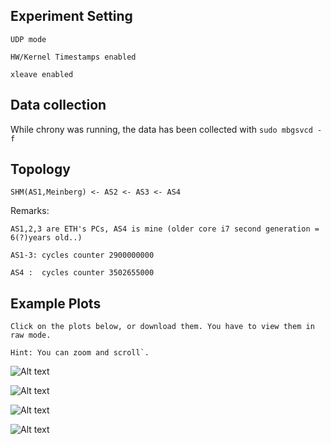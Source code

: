## Experiment Setting
```UDP mode```

```HW/Kernel Timestamps enabled```


```xleave enabled```


## Data collection
While chrony was running, the data has been collected with
```sudo mbgsvcd -f```

## Topology

```SHM(AS1,Meinberg) <- AS2 <- AS3 <- AS4```

Remarks:

```AS1,2,3 are ETH's PCs, AS4 is mine (older core i7 second generation = 6(?)years old..)```

```AS1-3: cycles counter 2900000000```

```AS4 :  cycles counter 3502655000```


## Example Plots
```Click on the plots below, or download them. You have to view them in raw mode.```

```Hint: You can zoom and scroll`.```


![Alt text](Experiment5.svg?raw=true "Optional Title")

![Alt text](Experiment5_Final.svg?raw=true "Complete Experiment")

![Alt text](Experiment5Details.svg?raw=true "Details 1")

![Alt text](Experiment5Details2.svg?raw=true "Details 2")
